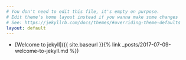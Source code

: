 ```yaml
---
# You don't need to edit this file, it's empty on purpose.
# Edit theme's home layout instead if you wanna make some changes
# See: https://jekyllrb.com/docs/themes/#overriding-theme-defaults
layout: default
---
```


* [Welcome to jekyll]({{ site.baseurl }}{% link _posts/2017-07-09-welcome-to-jekyll.md %})
